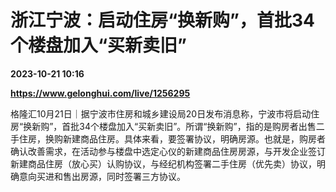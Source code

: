 # 浙江宁波：启动住房“换新购”，首批34个楼盘加入“买新卖旧”

**2023-10-21 10:16**

**https://www.gelonghui.com/live/1256295**

格隆汇10月21日｜据宁波市住房和城乡建设局20日发布消息称，宁波市将启动住房“换新购”，首批34个楼盘加入“买新卖旧”。所谓“换新购”，指的是购房者出售二手住房，换购新建商品住房。具体来看，要签署协议，明确房源。也就是，购房者确认改善需求，在活动参与楼盘中选定心仪的新建商品住房房源，与开发企业签订新建商品住房（放心买）认购协议，与经纪机构签署二手住房（优先卖）协议，明确意向买进和售出房源，同时签署三方协议。